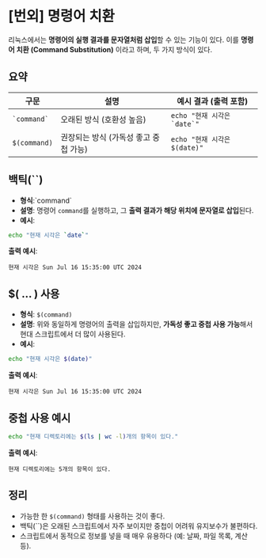 # [번외] 명령어 치환

리눅스에서는 **명령어의 실행 결과를 문자열처럼 삽입**할 수 있는 기능이 있다. 이를 **명령어 치환 (Command Substitution)** 이라고 하며, 두 가지 방식이 있다.

## 요약

| 구문       | 설명                             | 예시 결과 (출력 포함)                  |
|------------|----------------------------------|----------------------------------------|
| `` `command` `` | 오래된 방식 (호환성 높음)          | ``echo "현재 시각은 `date`"``         |
| `$(command)` | 권장되는 방식 (가독성 좋고 중첩 가능) | `echo "현재 시각은 $(date)"`         |


## 백틱(``)

- **형식**:\`command\`
- **설명**: 명령어 `command`를 실행하고, 그 **출력 결과가 해당 위치에 문자열로 삽입**된다.
- **예시**:

```bash
echo "현재 시각은 `date`"
```

**출력 예시**:
```text
현재 시각은 Sun Jul 16 15:35:00 UTC 2024
```


## $( ... ) 사용

- **형식**: `$(command)`
- **설명**: 위와 동일하게 명령어의 출력을 삽입하지만, **가독성 좋고 중첩 사용 가능**해서 현대 스크립트에서 더 많이 사용된다.
- **예시**:

```bash
echo "현재 시각은 $(date)"
```

**출력 예시**:
```text
현재 시각은 Sun Jul 16 15:35:00 UTC 2024
```


## 중첩 사용 예시

```bash
echo "현재 디렉토리에는 $(ls | wc -l)개의 항목이 있다."
```

**출력 예시**:
```text
현재 디렉토리에는 5개의 항목이 있다.
```


## 정리

- 가능한 한 `$(command)` 형태를 사용하는 것이 좋다.
- 백틱(``)은 오래된 스크립트에서 자주 보이지만 중첩이 어려워 유지보수가 불편하다.
- 스크립트에서 동적으로 정보를 넣을 때 매우 유용하다 (예: 날짜, 파일 목록, 계산 등).

